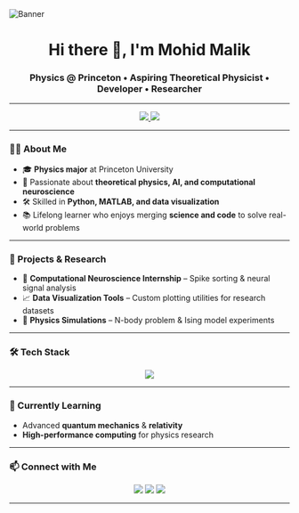 <!-- Intro Banner -->
  <img src="https://github.com/user-attachments/assets/ccb47cbc-5174-49fe-9b26-2f175cac9c2e" alt="Banner">
</p>

<!-- Greeting -->
<h1 align="center">Hi there 👋, I'm Mohid Malik</h1>
<h3 align="center">Physics @ Princeton • Aspiring Theoretical Physicist • Developer • Researcher</h3>

---

<!-- Badges -->
<p align="center">
  <a href="https://github.com/Sea-farer">
  <a href="https://linkedin.com/in/mohid-m">
    <img src="https://img.shields.io/badge/-LinkedIn-blue?style=flat-square&logo=Linkedin&logoColor=white">
  </a>
  <a href="mailto:mohid.malik944@gmail.com">
    <img src="https://img.shields.io/badge/Email-D14836?style=flat-square&logo=gmail&logoColor=white">
  </a>
</p>

---

### 🧑‍🔬 About Me
- 🎓 **Physics major** at Princeton University  
- 🧠 Passionate about **theoretical physics, AI, and computational neuroscience**  
- 🛠 Skilled in **Python, MATLAB, and data visualization**  
- 📚 Lifelong learner who enjoys merging **science and code** to solve real-world problems

---

### 🚀 Projects & Research
- 🧪 **Computational Neuroscience Internship** – Spike sorting & neural signal analysis  
- 📈 **Data Visualization Tools** – Custom plotting utilities for research datasets  
- 🔬 **Physics Simulations** – N-body problem & Ising model experiments  

---

### 🛠 Tech Stack
<p align="center">
  <img src="https://skillicons.dev/icons?i=python,matlab,java,cpp,git,github,linux,vscode,figma" />
</p>

---

### 🌱 Currently Learning
- Advanced **quantum mechanics** & **relativity**
- **High-performance computing** for physics research

---

### 📫 Connect with Me
<p align="center">
  <a href="https://linkedin.com/in/mohid-m"><img src="https://img.shields.io/badge/LinkedIn-%230A66C2.svg?&style=for-the-badge&logo=linkedin&logoColor=white" /></a>
  <a href="mohid.malik944@gmail.com"><img src="https://img.shields.io/badge/Gmail-D14836?style=for-the-badge&logo=gmail&logoColor=white" /></a>
  <a href="https://github.com/Sea-farer"><img src="https://img.shields.io/badge/GitHub-%23121011.svg?&style=for-the-badge&logo=github&logoColor=white" /></a>
</p>

---
